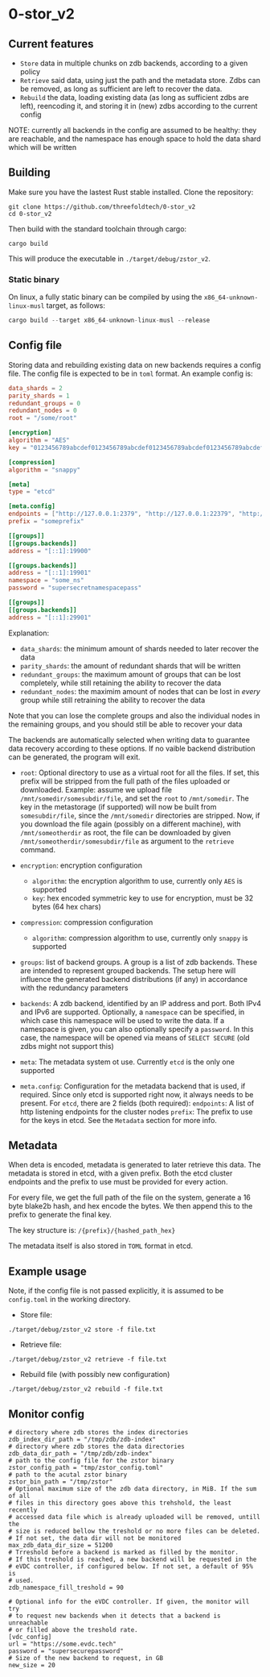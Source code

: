 # 0-stor_v2

## Current features

- `Store` data in multiple chunks on zdb backends, according to a given policy
- `Retrieve` said data, using just the path and the metadata store. Zdbs can be
removed, as long as sufficient are left to recover the data.
- `Rebuild` the data, loading existing data (as long as sufficient zdbs are left),
reencoding it, and storing it in (new) zdbs according to the current config

NOTE: currently all backends in the config are assumed to be healthy: they are
reachable, and the namespace has enough space to hold the data shard which will
be written

## Building

Make sure you have the lastest Rust stable installed. Clone the repository:

```shell
git clone https://github.com/threefoldtech/0-stor_v2
cd 0-stor_v2
```

Then build with the standard toolchain through cargo:

```shell
cargo build
```

This will produce the executable in `./target/debug/zstor_v2`.

### Static binary

On linux, a fully static binary can be compiled by using the `x86_64-unknown-linux-musl`
target, as follows:

```rust
cargo build --target x86_64-unknown-linux-musl --release
```

## Config file

Storing data and rebuilding existing data on new backends requires a config file.
The config file is expected to be in `toml` format. An example config is:

```toml
data_shards = 2
parity_shards = 1
redundant_groups = 0
redundant_nodes = 0
root = "/some/root"

[encryption]
algorithm = "AES"
key = "0123456789abcdef0123456789abcdef0123456789abcdef0123456789abcdef"

[compression]
algorithm = "snappy"

[meta]
type = "etcd"

[meta.config]
endpoints = ["http://127.0.0.1:2379", "http://127.0.0.1:22379", "http://127.0.0.1:32379"]
prefix = "someprefix"

[[groups]]
[[groups.backends]]
address = "[::1]:19900"

[[groups.backends]]
address = "[::1]:19901"
namespace = "some_ns"
password = "supersecretnamespacepass"

[[groups]]
[[groups.backends]]
address = "[::1]:29901"
```

Explanation:

- `data_shards`: the minimum amount of shards needed to later recover the data
- `parity_shards`: the amount of redundant shards that will be written
- `redundant_groups`: the maximum amount of groups that can be lost completely,
while still retaining the ability to recover the data
- `redundant_nodes`: the maximim amount of nodes that can be lost in _every_ group
while still retraining the ability to recover the data

Note that you can lose the complete groups and also the individual nodes in the
remaining groups, and you should still be able to recover your data

The backends are automatically selected when writing data to guarantee data recovery
according to these options. If no vaible backend distribution can be generated,
the program will exit.

- `root`: Optional directory to use as a virtual root for all the files. If set,
this prefix will be stripped from the full path of the files uploaded or downloaded.
Example: assume we upload file `/mnt/somedir/somesubdir/file`, and set the `root`
to `/mnt/somedir`. The key in the metastorage (if supported) will now be built
from `somesubdir/file`, since the `/mnt/somedir` directories are stripped. Now,
if you download the file again (possibly on a different machine), with `/mnt/someotherdir`
as root, the file can be downloaded by given `/mnt/someotherdir/somesubdir/file`
as argument to the `retrieve` command.

- `encryption`: encryption configuration
  - `algorithm`: the encryption algorithm to use, currently only `AES` is supported
  - `key`: hex encoded symmetric key to use for encryption, must be 32 bytes (64
  hex chars)

- `compression`: compression configuration
  - `algorithm`: compression algorithm to use, currently only `snappy` is supported

- `groups`: list of backend groups. A group is a list of zdb backends. These are
intended to represent grouped backends. The setup here will influence the generated
backend distributions (if any) in accordance with the redundancy parameters

- `backends`: A zdb backend, identified by an IP address and port. Both IPv4 and
IPv6 are supported. Optionally, a `namespace` can be specified, in which case this
namespace will be used to write the data. If a namespace is given, you can also
optionally specify a `password`. In this case, the namespace will be opened via
means of `SELECT SECURE` (old zdbs might not support this)

- `meta`: The metadata system ot use. Currently `etcd` is the only one supported

- `meta.config`: Configuration for the metadata backend that is used, if required.
Since only etcd is supported right now, it always needs to be present.
For `etcd`, there are 2 fields (both required):
`endpoints`: A list of http listening endpoints for the cluster nodes
`prefix`: The prefix to use for the keys in etcd. See the `Metadata` section for
more info.

## Metadata

When deta is encoded, metadata is generated to later retrieve this data. The metadata
is stored in etcd, with a given prefix. Both the etcd cluster endpoints and the
prefix to use must be provided for every action.

For every file, we get the full path of the file on the system, generate a 16 byte
blake2b hash, and hex encode the bytes. We then append this to the prefix to
generate the final key.

The key structure is: `/{prefix}/{hashed_path_hex}`

The metadata itself is also stored in `TOML` format in etcd.

## Example usage

Note, if the config file is not passed explicitly, it is assumed to be `config.toml`
in the working directory.

- Store file:

`./target/debug/zstor_v2 store -f file.txt`

- Retrieve file:

`./target/debug/zstor_v2 retrieve -f file.txt`

- Rebuild file (with possibly new configuration)

`./target/debug/zstor_v2 rebuild -f file.txt`


## Monitor config

```
# directory where zdb stores the index directories
zdb_index_dir_path = "/tmp/zdb/zdb-index"
# directory where zdb stores the data directories
zdb_data_dir_path = "/tmp/zdb/zdb-index"
# path to the config file for the zstor binary
zstor_config_path = "tmp/zstor_config.toml"
# path to the acutal zstor binary
zstor_bin_path = "/tmp/zstor"
# Optional maximum size of the zdb data directory, in MiB. If the sum of all
# files in this directory goes above this trehshold, the least recently
# accessed data file which is already uploaded will be removed, untill the
# size is reduced bellow the treshold or no more files can be deleted.
# If not set, the data dir will not be monitored
max_zdb_data_dir_size = 51200
# Trreshold before a backend is marked as filled by the monitor.
# If this treshold is reached, a new backend will be requested in the
# eVDC controller, if configured below. If not set, a default of 95% is
# used.
zdb_namespace_fill_treshold = 90

# Optional info for the eVDC controller. If given, the monitor will try
# to request new backends when it detects that a backend is unreachable
# or filled above the treshold rate.
[vdc_config]
url = "https://some.evdc.tech"
password = "supersecurepassword"
# Size of the new backend to request, in GB
new_size = 20
```
